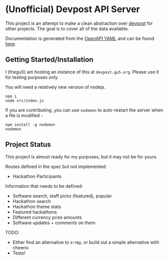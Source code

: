 # (Unofficial) Devpost API Server

This project is an attempt to make a clean abstraction over [devpost](https://devpost.com/) for other projects. The goal is to cover all of the data available.

Documentation is generated from the [OpenAPI YAML](https://github.com/thegu5/devpost-api/blob/main/openapi/openapi.yaml) and can be found [here](https://elements-demo.stoplight.io/?spec=https://raw.githubusercontent.com/thegu5/devpost-api/main/openapi/openapi.yaml).


## Getting Started/Installation

I (thegu5) am hosting an instance of this at `devpost.gu5.org`. Please use it for testing purposes only.

You will need a relatively new version of nodejs.
```
npm i
node src/index.js
```
If you are contributing, you can use `nodemon` to auto-restart the server when a file is modified -
```
npm install -g nodemon
nodemon
```

## Project Status

This project is almost ready for my purposes, but it may not be for yours.

Routes defined in the spec but not implemented:
- Hackathon Participants

Information that needs to be defined:
- Software search, staff picks (featured), popular
- Hackathon search
- Hackathon theme stats
- Featured hackathons
- Different currency prize amounts
- Software updates + comments on them

TODO:
- Either find an alternative to x-ray, or build out a simple alternative with cheerio
- Tests!